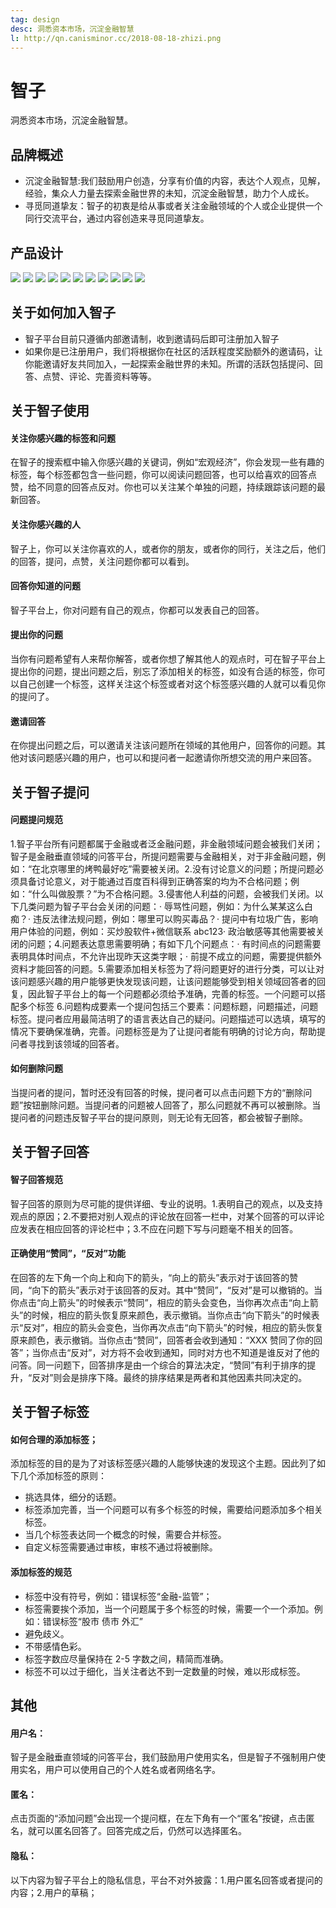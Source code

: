 ```yaml
---
tag: design
desc: 洞悉资本市场，沉淀金融智慧
l: http://qn.canisminor.cc/2018-08-18-zhizi.png
---
```


# 智子

洞悉资本市场，沉淀金融智慧。

## 品牌概述

- 沉淀金融智慧:我们鼓励用户创造，分享有价值的内容，表达个人观点，见解，经验，集众人力量去探索金融世界的未知，沉淀金融智慧，助力个人成长。
- 寻觅同道挚友：智子的初衷是给从事或者关注金融领域的个人或企业提供一个同行交流平台，通过内容创造来寻觅同道挚友。

## 产品设计

![](http://qn.canisminor.cc/project/zz/zz_1.png)
![](http://qn.canisminor.cc/project/zz/zz_2.png)
![](http://qn.canisminor.cc/project/zz/zz_3.png)
![](http://qn.canisminor.cc/project/zz/zz_4.png)
![](http://qn.canisminor.cc/project/zz/zz_5.png)
![](http://qn.canisminor.cc/project/zz/zz_6.png)
![](http://qn.canisminor.cc/project/zz/zz_7.png)
![](http://qn.canisminor.cc/project/zz/zz_8.png)
![](http://qn.canisminor.cc/project/zz/zz_9.png)
![](http://qn.canisminor.cc/project/zz/zz_10.png)
![](http://qn.canisminor.cc/project/zz/zz_11.png)

## 关于如何加入智子

- 智子平台目前只遵循内部邀请制，收到邀请码后即可注册加入智子
- 如果你是已注册用户，我们将根据你在社区的活跃程度奖励额外的邀请码，让你能邀请好友共同加入，一起探索金融世界的未知。所谓的活跃包括提问、回答、点赞、评论、完善资料等等。

## 关于智子使用

#### 关注你感兴趣的标签和问题

在智子的搜索框中输入你感兴趣的关键词，例如“宏观经济”，你会发现一些有趣的标签，每个标签都包含一些问题，你可以阅读问题回答，也可以给喜欢的回答点赞，给不同意的回答点反对。你也可以关注某个单独的问题，持续跟踪该问题的最新回答。

#### 关注你感兴趣的人

智子上，你可以关注你喜欢的人，或者你的朋友，或者你的同行，关注之后，他们的回答，提问，点赞，关注问题你都可以看到。

#### 回答你知道的问题

智子平台上，你对问题有自己的观点，你都可以发表自己的回答。

#### 提出你的问题

当你有问题希望有人来帮你解答，或者你想了解其他人的观点时，可在智子平台上提出你的问题，提出问题之后，别忘了添加相关的标签，如没有合适的标签，你可以自己创建一个标签，这样关注这个标签或者对这个标签感兴趣的人就可以看见你的提问了。

#### 邀请回答

在你提出问题之后，可以邀请关注该问题所在领域的其他用户，回答你的问题。其他对该问题感兴趣的用户，也可以和提问者一起邀请你所想交流的用户来回答。

## 关于智子提问

#### 问题提问规范

1.智子平台所有问题都属于金融或者泛金融问题，非金融领域问题会被我们关闭；智子是金融垂直领域的问答平台，所提问题需要与金融相关，对于非金融问题，例如：“在北京哪里的烤鸭最好吃”需要被关闭。2.没有讨论意义的问题；所提问题必须具备讨论意义，对于能通过百度百科得到正确答案的均为不合格问题；例如：“什么叫做股票？”为不合格问题。3.侵害他人利益的问题，会被我们关闭。以下几类问题为智子平台会关闭的问题：· 辱骂性问题，例如：为什么某某这么白痴？· 违反法律法规问题，例如：哪里可以购买毒品？· 提问中有垃圾广告，影响用户体验的问题，例如：买炒股软件+微信联系 abc123· 政治敏感等其他需要被关闭的问题；4.问题表达意思需要明确；有如下几个问题点：· 有时间点的问题需要表明具体时间点，不允许出现昨天这类字眼；· 前提不成立的问题，需要提供额外资料才能回答的问题。5.需要添加相关标签为了将问题更好的进行分类，可以让对该问题感兴趣的用户能够更快发现该问题，让该问题能够受到相关领域回答者的回复，因此智子平台上的每一个问题都必须给予准确，完善的标签。一个问题可以搭配多个标签 6.问题构成要素一个提问包括三个要素：问题标题，问题描述，问题标签。提问者应用最简洁明了的语言表达自己的疑问。问题描述可以选填，填写的情况下要确保准确，完善。问题标签是为了让提问者能有明确的讨论方向，帮助提问者寻找到该领域的回答者。

#### 如何删除问题

当提问者的提问，暂时还没有回答的时候，提问者可以点击问题下方的“删除问题”按钮删除问题。当提问者的问题被人回答了，那么问题就不再可以被删除。当提问者的问题违反智子平台的提问原则，则无论有无回答，都会被智子删除。

## 关于智子回答

#### 智子回答规范

智子回答的原则为尽可能的提供详细、专业的说明。1.表明自己的观点，以及支持观点的原因；2.不要把对别人观点的评论放在回答一栏中，对某个回答的可以评论应发表在相应回答的评论栏中；3.不应在问题下写与问题毫不相关的回答。

#### 正确使用“赞同”，“反对”功能

在回答的左下角一个向上和向下的箭头，“向上的箭头”表示对于该回答的赞同，“向下的箭头”表示对于该回答的反对。其中“赞同”，“反对”是可以撤销的。当你点击“向上箭头”的时候表示“赞同”，相应的箭头会变色，当你再次点击“向上箭头”的时候，相应的箭头恢复原来颜色，表示撤销。当你点击“向下箭头”的时候表示“反对”，相应的箭头会变色，当你再次点击“向下箭头”的时候，相应的箭头恢复原来颜色，表示撤销。当你点击“赞同”，回答者会收到通知：“XXX 赞同了你的回答”；当你点击“反对”，对方将不会收到通知，同时对方也不知道是谁反对了他的问答。同一问题下，回答排序是由一个综合的算法决定，“赞同”有利于排序的提升，“反对”则会是排序下降。最终的排序结果是两者和其他因素共同决定的。

## 关于智子标签

#### 如何合理的添加标签；

添加标签的目的是为了对该标签感兴趣的人能够快速的发现这个主题。因此列了如下几个添加标签的原则：

- 挑选具体，细分的话题。
- 标签添加完善，当一个问题可以有多个标签的时候，需要给问题添加多个相关标签。
- 当几个标签表达同一个概念的时候，需要合并标签。
- 自定义标签需要通过审核，审核不通过将被删除。

#### 添加标签的规范

- 标签中没有符号，例如：错误标签“金融-监管”；
- 标签需要挨个添加，当一个问题属于多个标签的时候，需要一个一个添加。例如：错误标签“股市 债市 外汇”
- 避免歧义。
- 不带感情色彩。
- 标签字数应尽量保持在 2-5 字数之间，精简而准确。
- 标签不可以过于细化，当关注者达不到一定数量的时候，难以形成标签。

## 其他

#### 用户名：

智子是金融垂直领域的问答平台，我们鼓励用户使用实名，但是智子不强制用户使用实名，用户可以使用自己的个人姓名或者网络名字。

#### 匿名：

点击页面的“添加问题”会出现一个提问框，在左下角有一个“匿名”按键，点击匿名，就可以匿名回答了。回答完成之后，仍然可以选择匿名。

#### 隐私：

以下内容为智子平台上的隐私信息，平台不对外披露：1.用户匿名回答或者提问的内容；2.用户的草稿；
